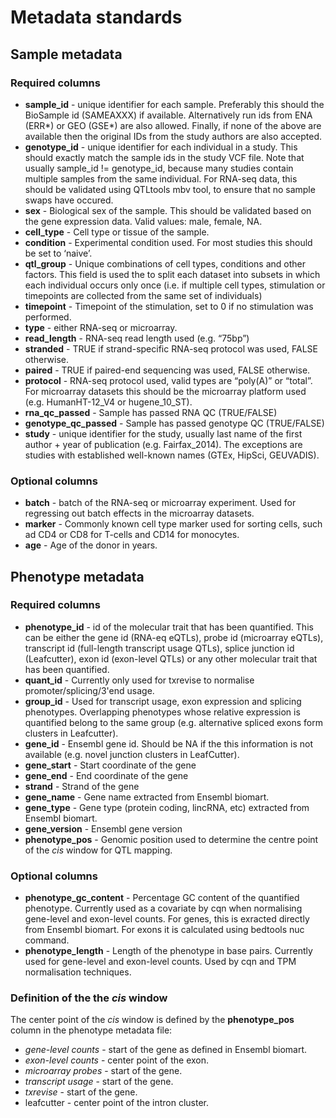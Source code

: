 # Metadata standards

## Sample metadata
### Required columns

-   **sample_id** - unique identifier for each sample. Preferably this should the BioSample id (SAMEAXXX) if available. Alternatively run ids from ENA (ERR*) or GEO (GSE*) are also allowed. Finally, if none of the above are available then the original IDs from the study authors are also accepted. 
-   **genotype_id** - unique identifier for each individual in a study. This should exactly match the sample ids in the study VCF file. Note that usually sample_id != genotype_id, because many studies contain multiple samples from the same individual. For RNA-seq data, this should be validated using QTLtools mbv tool, to ensure that no sample swaps have occured.
-   **sex** - Biological sex of the sample. This should be validated based on the gene expression data. Valid values: male, female, NA.
-   **cell_type** - Cell type or tissue of the sample.
-   **condition** - Experimental condition used. For most studies this should be set to ‘naive’.
-  **qtl_group** - Unique combinations of cell types, conditions and other factors. This field is used the to split each dataset into subsets in which each individual occurs only once (i.e. if multiple cell types, stimulation or timepoints are collected from the same set of individuals)
-   **timepoint** - Timepoint of the stimulation, set to 0 if no stimulation was performed.
-   **type** - either RNA-seq or microarray.    
-   **read_length** - RNA-seq read length used (e.g. “75bp”)
-   **stranded** - TRUE if strand-specific RNA-seq protocol was used, FALSE otherwise.    
-   **paired** - TRUE if paired-end sequencing was used, FALSE otherwise.
-  **protocol** - RNA-seq protocol used, valid types are “poly(A)” or “total”. For microarray datasets this should be the microarray platform used (e.g. HumanHT-12_V4 or hugene_10_ST). 
-  **rna_qc_passed** - Sample has passed RNA QC (TRUE/FALSE)
-  **genotype_qc_passed** - Sample has passed genotype QC (TRUE/FALSE) 
-  **study** - unique identifier for the study, usually last name of the first author + year of publication (e.g. Fairfax_2014). The exceptions are studies with established well-known names (GTEx, HipSci, GEUVADIS).
    
### Optional columns
-  **batch** - batch of the RNA-seq or microarray experiment. Used for regressing out batch effects in the microarray datasets.
-  **marker** - Commonly known cell type marker used for sorting cells, such ad CD4 or CD8 for T-cells and CD14 for monocytes.
- **age** - Age of the donor in years.

## Phenotype metadata
### Required columns

 - **phenotype_id** -  id of the molecular trait that has been quantified. This can be either the gene id (RNA-eq eQTLs), probe id (microarray eQTLs), transcript id (full-length transcript usage QTLs), splice junction id (Leafcutter), exon id (exon-level QTLs) or any other molecular trait that has been quantified.
 - **quant_id** - Currently only used for txrevise to normalise promoter/splicing/3'end usage.
-  **group_id** - Used for transcript usage, exon expression and splicing phenotypes. Overlapping phenotypes whose relative expression is quantified belong to the same group (e.g. alternative spliced exons form clusters in Leafcutter).
- **gene_id** - Ensembl gene id. Should be NA if the this information is not available (e.g. novel junction clusters in LeafCutter).
- **gene_start** - Start coordinate of the gene
- **gene_end** - End coordinate of the gene
-   **strand** - Strand of the gene
-   **gene_name** - Gene name extracted from Ensembl biomart.
-   **gene_type** - Gene type (protein coding, lincRNA, etc) extracted from Ensembl biomart.
-  **gene_version** - Ensembl gene version
-  **phenotype_pos** - Genomic position used to determine the centre point of the *cis* window for QTL mapping. 

### Optional columns
- **phenotype_gc_content** - Percentage GC content of the quantified phenotype. Currently used as a covariate by cqn when normalising gene-level and exon-level counts. For genes, this is exracted directly from Ensembl biomart. For exons it is calculated using bedtools nuc command. 
- **phenotype_length** - Length of the phenotype in base pairs. Currently used for gene-level and exon-level counts. Used by cqn and TPM normalisation techniques.

### Definition of the the *cis* window
The center point of the *cis* window is defined by the **phenotype_pos** column in the phenotype metadata file:

 - *gene-level counts* - start of the gene as defined in Ensembl biomart.
 - *exon-level counts* - center point of the exon.
 - *microarray probes* - start of the gene.
 -  *transcript usage* - start of the gene.
 - *txrevise* - start of the gene.
 - leafcutter - center point of the intron cluster.


<!--stackedit_data:
eyJoaXN0b3J5IjpbLTM5MzcyMDE0OSwxMTMzNDkzMzY1LDEzMj
c1NTU5NzNdfQ==
-->